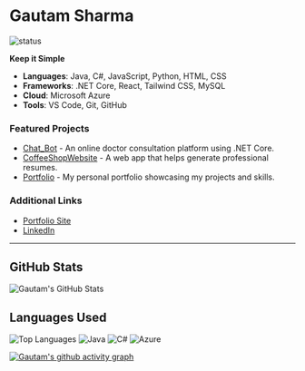 # Gautam Sharma

![status](https://img.shields.io/badge/Status-Coding%20in%20Progress-brightgreen)

**Keep it Simple**

- **Languages**: Java, C#, JavaScript, Python, HTML, CSS
- **Frameworks**: .NET Core, React, Tailwind CSS, MySQL
- **Cloud**: Microsoft Azure
- **Tools**: VS Code, Git, GitHub

### Featured Projects
- [Chat_Bot](https://github.com/GautamSharma003/Chat_Bot) - An online doctor consultation platform using .NET Core.
- [CoffeeShopWebsite](https://github.com/GautamSharma003/CoffeeShopWebsite) - A web app that helps generate professional resumes.
- [Portfolio](https://github.com/GautamSharma003/PortfolioGS) - My personal portfolio showcasing my projects and skills.

### Additional Links
- [Portfolio Site](https://gautamsharma003.github.io/PortfolioGS/)
- [LinkedIn](https://www.linkedin.com/in/gautam-sharma-b13272220/)

---

## GitHub Stats
![Gautam's GitHub Stats](https://github-readme-stats.vercel.app/api?username=GautamSharma&show_icons=true&theme=radical)

## Languages Used
![Top Languages](https://github-readme-stats.vercel.app/api/top-langs/?username=GautamSharma003&layout=compact&theme=radical)
![Java](https://img.shields.io/badge/Java-007396?style=for-the-badge&logo=java&logoColor=white)
![C#](https://img.shields.io/badge/C%23-239120?style=for-the-badge&logo=c-sharp&logoColor=white)
![Azure](https://img.shields.io/badge/Microsoft_Azure-0089D6?style=for-the-badge&logo=microsoft-azure&logoColor=white)

[![Gautam's github activity graph](https://activity-graph.herokuapp.com/graph?username=GautamSharma&theme=dracula)](https://github.com/GautamSharma003)


<!--
**GautamSharma003/GautamSharma003** is a ✨ _special_ ✨ repository because its `README.md` (this file) appears on your GitHub profile.

Here are some ideas to get you started:

- 🔭 I’m currently working on ...
- 🌱 I’m currently learning ...
- 👯 I’m looking to collaborate on ...
- 🤔 I’m looking for help with ...
- 💬 Ask me about ...
- 📫 How to reach me: ...
- 😄 Pronouns: ...
- ⚡ Fun fact: ...
-->
